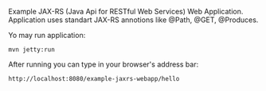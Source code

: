 
Example JAX-RS (Java Api for RESTful Web Services) Web Application. Application uses standart JAX-RS annotions like @Path, @GET, @Produces.

Yo may run application:

```
mvn jetty:run
```

After running you can type in your browser's address bar:

```
http://localhost:8080/example-jaxrs-webapp/hello
```
